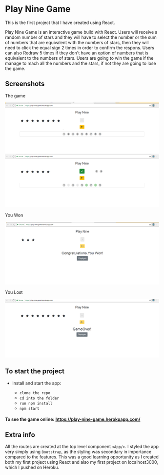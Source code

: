 # Play Nine Game

This is the first project that I have created using React.

Play Nine Game is an interactive game build with React. Users will receive a random number of stars and they will have to select the number or the sum of numbers that are equivalent with the numbers of stars, then they will need to click the equal sign 2 times in order to confirm the respons. Users can also Redraw 5 times if they don't have an option of numbers that is equivalent to the numbers of stars. Users are going to win the game if the manage to mach all the numbers and the stars, if not they are going to lose the game.

## Screenshots

The game

![PlayNineGame](./screenshots/theGame.png "PlayNineGame")
![PlayNineGame](./screenshots/theGame4.png "PlayNineGame")

You Won

![PlayNineGame](./screenshots/youWon.png "PlayNineGame")

You Lost

![PlayNineGame](./screenshots/youLost.png "PlayNineGame")

## To start the project

*  Install and start the app:
 
    - ```clone the repo```
    - ```cd into the folder```
    - ```run npm install```
    - ```npm start```


#### To see the game online: https://play-nine-game.herokuapp.com/


## Extra info

All the routes are created at the top level component `<App/>`.
I styled the app very simply using `Bootstrap`, as the styling was secondary in importance compared to the features.
This was a good learning opportunity as I created both my first project using React and also my first project on localhost3000, which I pushed on Heroku.